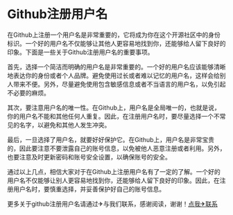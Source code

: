 # Github注册用户名

在Github上注册一个用户名是非常重要的，它将成为你在这个开源社区中的身份标识。一个好的用户名不仅能够让其他人更容易地找到你，还能够给人留下良好的印象。下面是一些关于Github注册用户名的重要事项。

首先，选择一个简洁而明确的用户名是非常重要的。一个好的用户名应该能够清晰地表达你的身份或者个人品牌。避免使用过长或者难以记忆的用户名，这样会给别人带来不便。另外，尽量避免使用包含敏感信息或者不当语言的用户名，以免引起不必要的麻烦。

其次，要注意用户名的唯一性。在Github上，用户名是全局唯一的，也就是说，你的用户名不能和其他任何人重复。因此，在注册用户名时，要尽量选择一个不常见的名字，以避免和其他人发生冲突。

最后，一旦选择了用户名，就要好好保护它。在Github上，用户名是非常宝贵的，因此要注意不要泄露自己的账号信息，以免被他人恶意注册或者利用。另外，也要注意及时更新密码和账号安全设置，以确保账号的安全。

通过以上几点，相信大家对于在Github上注册用户名有了一定的了解。一个好的用户名不仅能够让别人更容易地找到你，还能够给人留下良好的印象。因此，在注册用户名时，要慎重选择，并妥善保护好自己的账号信息。

更多关于github注册用户名请通过✈与我们联系，感谢阅读，谢谢！[点我✈联系](https://gg.k02.cc)